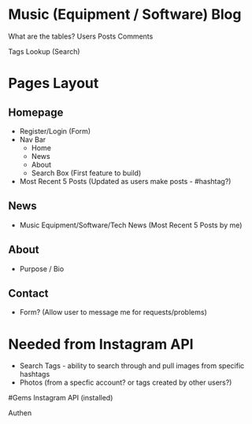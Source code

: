 # Music (Equipment / Software) Blog

What are the tables?
Users
Posts
Comments

Tags
Lookup (Search)

# Pages Layout
## Homepage
  - Register/Login (Form)
  - Nav Bar
      * Home
      * News
      * About
      * Search Box (First feature to build)
  - Most Recent 5 Posts (Updated as users make posts - #hashtag?)
## News
  - Music Equipment/Software/Tech News (Most Recent 5 Posts by me)
## About
  - Purpose / Bio
## Contact
  - Form? (Allow user to message me for requests/problems)

# Needed from Instagram API
- Search Tags - ability to search through and pull images from specific hashtags
- Photos (from a specfic account? or tags created by other users?)

#Gems
Instagram API (installed)

Authen
